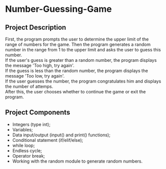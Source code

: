 # Number-Guessing-Game

## Project Description

First, the program prompts the user to determine the upper limit of the range of numbers for the game. Then the program generates a random number in the range from 1 to the upper limit and asks the user to guess this number.  
If the user's guess is greater than a random number, the program displays the message 'Too high, try again'.  
If the guess is less than the random number, the program displays the message 'Too low, try again'.  
If the user guesses the number, the program congratulates him and displays the number of attemps.   
After this, the user chooses whether to continue the game or exit the program.


## Project Components

- Integers (type int);
- Variables;
- Data input/output (input() and print() functions);
- Conditional statement (if/elif/else);
- while loop;
- Endless cycle;
- Operator break;
- Working with the random module to generate random numbers.
